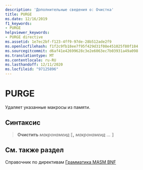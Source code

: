 ```yaml
---
description: 'Дополнительные сведения о: Очистка'
title: PURGE
ms.date: 12/16/2019
f1_keywords:
- PURGE
helpviewer_keywords:
- PURGE directive
ms.assetid: 1e7ec2bf-f123-4ff9-97de-28b512ade2f9
ms.openlocfilehash: f1f2c9fb18ee7f95f429d31f08e451025f80f184
ms.sourcegitcommit: d6af41e42699628c3e2e6063ec7b03931a49a098
ms.translationtype: MT
ms.contentlocale: ru-RU
ms.lasthandoff: 12/11/2020
ms.locfileid: "97125896"
---
```

# <a name="purge"></a>PURGE

Удаляет указанные макросы из памяти.

## <a name="syntax"></a>Синтаксис

> **Очистить** *макронамеид* ⟦__,__ *макронамеид* ... ⟧

## <a name="see-also"></a>См. также раздел

Справочник по директивам [](directives-reference.md) 
 [Грамматика MASM BNF](masm-bnf-grammar.md)
